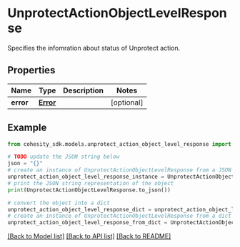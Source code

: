 # UnprotectActionObjectLevelResponse

Specifies the infomration about status of Unprotect action.

## Properties

Name | Type | Description | Notes
------------ | ------------- | ------------- | -------------
**error** | [**Error**](Error.md) |  | [optional] 

## Example

```python
from cohesity_sdk.models.unprotect_action_object_level_response import UnprotectActionObjectLevelResponse

# TODO update the JSON string below
json = "{}"
# create an instance of UnprotectActionObjectLevelResponse from a JSON string
unprotect_action_object_level_response_instance = UnprotectActionObjectLevelResponse.from_json(json)
# print the JSON string representation of the object
print(UnprotectActionObjectLevelResponse.to_json())

# convert the object into a dict
unprotect_action_object_level_response_dict = unprotect_action_object_level_response_instance.to_dict()
# create an instance of UnprotectActionObjectLevelResponse from a dict
unprotect_action_object_level_response_from_dict = UnprotectActionObjectLevelResponse.from_dict(unprotect_action_object_level_response_dict)
```
[[Back to Model list]](../README.md#documentation-for-models) [[Back to API list]](../README.md#documentation-for-api-endpoints) [[Back to README]](../README.md)


